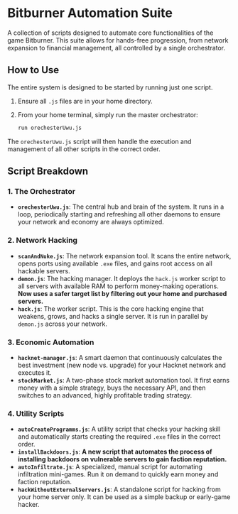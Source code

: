 # Bitburner Automation Suite

A collection of scripts designed to automate core functionalities of the game Bitburner. This suite allows for hands-free progression, from network expansion to financial management, all controlled by a single orchestrator.

## How to Use

The entire system is designed to be started by running just one script.

1.  Ensure all `.js` files are in your home directory.
2.  From your home terminal, simply run the master orchestrator:

    ```sh
    run orechesterUwu.js
    ```

The `orechesterUwu.js` script will then handle the execution and management of all other scripts in the correct order.

## Script Breakdown

### 1. The Orchestrator
- **`orechesterUwu.js`**: The central hub and brain of the system. It runs in a loop, periodically starting and refreshing all other daemons to ensure your network and economy are always optimized.

### 2. Network Hacking
- **`scanAndNuke.js`**: The network expansion tool. It scans the entire network, opens ports using available `.exe` files, and gains root access on all hackable servers.
- **`demon.js`**: The hacking manager. It deploys the `hack.js` worker script to all servers with available RAM to perform money-making operations. **Now uses a safer target list by filtering out your home and purchased servers.**
- **`hack.js`**: The worker script. This is the core hacking engine that weakens, grows, and hacks a single server. It is run in parallel by `demon.js` across your network.

### 3. Economic Automation
- **`hacknet-manager.js`**: A smart daemon that continuously calculates the best investment (new node vs. upgrade) for your Hacknet network and executes it.
- **`stockMarket.js`**: A two-phase stock market automation tool. It first earns money with a simple strategy, buys the necessary API, and then switches to an advanced, highly profitable trading strategy.

### 4. Utility Scripts
- **`autoCreateProgramms.js`**: A utility script that checks your hacking skill and automatically starts creating the required `.exe` files in the correct order.
- **`installBackdoors.js`**: **A new script that automates the process of installing backdoors on vulnerable servers to gain faction reputation.**
- **`autoInfiltrate.js`**: A specialized, manual script for automating infiltration mini-games. Run it on demand to quickly earn money and faction reputation.
- **`hackWithoutExternalServers.js`**: A standalone script for hacking from your home server only. It can be used as a simple backup or early-game hacker.
